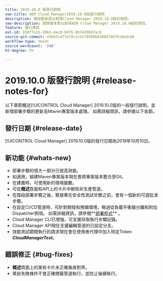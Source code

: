 ```yaml
---
title: 2019.10.0 版發行說明
seo-title: AEM Cloud Manager2019.10.0版發行說明
description: 請詳閱本頁以取得Cloud Manager 2019.10.0版的資訊。
seo-description: 請詳閱本頁以取得AEM Cloud Manager 2019.10.0版的資訊。
feature: 發行資訊
exl-id: b58f7a1b-2063-4ac8-b676-bb74200d7ac9
source-git-commit: 43bb3c477ef9c1ce178509b8180479d7616edc66
workflow-type: tm+mt
source-wordcount: '248'
ht-degree: 5%

---
```


# 2019.10.0 版發行說明 {#release-notes-for}

以下章節概述[!UICONTROL Cloud Manager] 2019.10.0版的一般發行說明，並新增部署步驟的更新及Maven專案版本處理。
如需詳細資訊，請參閱以下各節。

## 發行日期 {#release-date}

[!UICONTROL Cloud Manager] 2019.10.0版的發行日期為2019年10月10日。

## 新功能 {#whats-new}

* 部署步驟的很大一部分已提高效能。
* 如適用，組建Maven專案版本現在會將專案版本整合至Git。
* 在建置時，可使用新的環境變數。
* 可從&#x200B;**概述**&#x200B;頁面和API上的卡片中刪除非生產管道。
* 在階段部署步驟之後，緊接著在安全性測試步驟之前，會有一個新的可選批准步驟。
* 在設定CI/CD管道時，可針對開發和預備環境，略過從負載平衡器分離和附加Dispatcher例項。
如需詳細資訊，請參閱**[部署程式](deploying-code.md#deployment-process)** 。
* Cloud Manager CLI已增強，可支援存取執行步驟記錄。
* Cloud Manager API現在支援編輯管道的已設定分支。
* 效能測試期間執行的請求現在會在使用者代理中加入特定Token ***CloudManagerTest***。

## 錯誤修正 {#bug-fixes}

* **概述**&#x200B;頁面上的某些卡片未正確垂直對齊。
* 某些失敗條件不會正確標籤管道執行，並防止後續執行。
